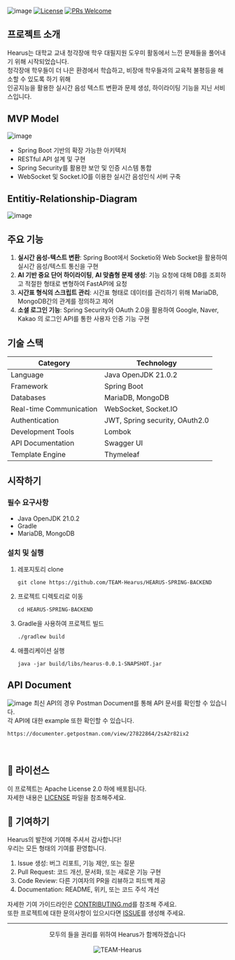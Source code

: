 ![image](https://github.com/user-attachments/assets/9be2766a-7aed-4c24-a1db-16652bb706fd)
[![License](https://img.shields.io/badge/License-Apache-2.0-green.svg)](https://opensource.org/license/apache-2-0)
[![PRs Welcome](https://img.shields.io/badge/PRs-welcome-brightgreen.svg)](http://makeapullrequest.com)

## 프로젝트 소개
Hearus는 대학교 교내 청각장애 학우 대필지원 도우미 활동에서 느낀 문제들을 풀어내기 위해 시작되었습니다. </br>
청각장애 학우들이 더 나은 환경에서 학습하고, 비장애 학우들과의 교육적 불평등을 해소할 수 있도록 하기 위해 </br>
인공지능을 활용한 실시간 음성 텍스트 변환과 문제 생성, 하이라이팅 기능을 지닌 서비스입니다.

## MVP Model
![image](https://github.com/user-attachments/assets/6b86e0fc-93fa-4fc4-a77f-1750009f4488)
- Spring Boot 기반의 확장 가능한 아키텍처
- RESTful API 설계 및 구현
- Spring Security를 활용한 보안 및 인증 시스템 통합
- WebSocket 및 Socket.IO를 이용한 실시간 음성인식 서버 구축

## Entitiy-Relationship-Diagram
![image](https://github.com/user-attachments/assets/9f5b7d43-2c31-444d-bd72-578293aa8edc)

## 주요 기능
1. **실시간 음성-텍스트 변환**: Spring Boot에서 Socketio와 Web Socket을 활용하여 실시간 음성/텍스트 통신을 구현
2. **AI 기반 중요 단어 하이라이팅**, **AI 맞춤형 문제 생성**: 기능 요청에 대해 DB를 조회하고 적절한 형태로 변형하여 FastAPI에 요청
3. **시간표 형식의 스크립트 관리**: 시간표 형태로 데이터를 관리하기 위해 MariaDB, MongoDB간의 관계를 정의하고 제어
4. **소셜 로그인 기능**: Spring Security와 OAuth 2.0을 활용하여 Google, Naver, Kakao 의 로그인 API를 통한 사용자 인증 기능 구현
## 기술 스택
| Category | Technology |
|----------|------------|
| Language | Java OpenJDK 21.0.2 |
| Framework | Spring Boot |
| Databases | MariaDB, MongoDB |
| Real-time Communication | WebSocket, Socket.IO |
| Authentication | JWT, Spring security, OAuth2.0 |
| Development Tools | Lombok |
| API Documentation | Swagger UI |
| Template Engine | Thymeleaf |

## 시작하기
### 필수 요구사항
- Java OpenJDK 21.0.2
- Gradle
- MariaDB, MongoDB

### 설치 및 실행
1. 레포지토리 clone
   ```
   git clone https://github.com/TEAM-Hearus/HEARUS-SPRING-BACKEND
   ```

2. 프로젝트 디렉토리로 이동
   ```
   cd HEARUS-SPRING-BACKEND
   ```

3. Gradle을 사용하여 프로젝트 빌드
   ```
   ./gradlew build
   ```

4. 애플리케이션 실행
   ```
   java -jar build/libs/hearus-0.0.1-SNAPSHOT.jar
   ```

## API Document
![image](https://github.com/user-attachments/assets/420525e2-92cb-4bea-8357-a431928b0115)
최신 API의 경우 Postman Document를 통해 API 문서를 확인할 수 있습니다. </br>
각 API에 대한 example 또한 확인할 수 있습니다.
```
https://documenter.getpostman.com/view/27822864/2sA2r82ix2
```

</br>

## 📄 라이선스
이 프로젝트는 Apache License 2.0 하에 배포됩니다. 
</br>
자세한 내용은 [LICENSE](https://github.com/TEAM-Hearus/HEARUS-SPRING-BACKEND/blob/main/LICENSE) 파일을 참조해주세요.

## 🤝 기여하기

Hearus의 발전에 기여해 주셔서 감사합니다!
</br>
우리는 모든 형태의 기여를 환영합니다.

1. Issue 생성: 버그 리포트, 기능 제안, 또는 질문
2. Pull Request: 코드 개선, 문서화, 또는 새로운 기능 구현
3. Code Review: 다른 기여자의 PR을 리뷰하고 피드백 제공
4. Documentation: README, 위키, 또는 코드 주석 개선

자세한 기여 가이드라인은 [CONTRIBUTING.md](https://github.com/TEAM-Hearus/.github/blob/main/CONTRIBUTING.md)를 참조해 주세요. </br>
또한 프로젝트에 대한 문의사항이 있으시다면 [ISSUE](https://github.com/TEAM-Hearus/.github/tree/main/ISSUE_TEMPLATE)를 생성해 주세요.

---

<p align="center">
  모두의 들을 권리를 위하여 Hearus가 함께하겠습니다
  </br></br>
  <img src="https://img.shields.io/badge/TEAM-Hearus-FF603D?style=for-the-badge" alt="TEAM-Hearus">
</p>
